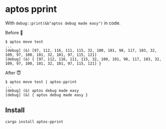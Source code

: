 # aptos pprint

With `debug::print(&b"aptos debug made easy")` in code.

Before 🤯

```
$ aptos move test
...
[debug] (&) [97, 112, 116, 111, 115, 32, 100, 101, 98, 117, 103, 32, 109, 97, 100, 101, 32, 101, 97, 115, 121]
[debug] (&) { [97, 112, 116, 111, 115, 32, 100, 101, 98, 117, 103, 32, 109, 97, 100, 101, 32, 101, 97, 115, 121] }
```

After 😇

```
$ aptos move test | aptos-pprint
...
[debug] (&) aptos debug made easy
[debug] (&) { aptos debug made easy }
```

## Install

```
cargo install aptos-pprint
```
